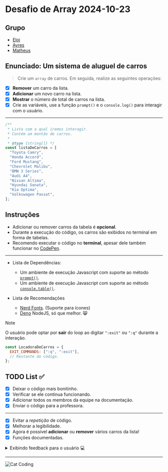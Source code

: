<!-- markdownlint-disable MD033 -->

# Desafio de Array 2024-10-23

## Grupo

- [Eloi](https://github.com/Eloi-0001)
- [Ayres](https://github.com/Kacaii)
- [Matheus](https://github.com/eumatheuslucena)

## Enunciado: Um sistema de aluguel de carros

> Crie um `array` de carros. Em seguida, realize as seguintes operações:

- [x] **Remover** um carro da lista.
- [x] **Adicionar** um novo carro na lista.
- [x] **Mostrar** o número de total de carros na lista.
- [x] Crie as variáveis, use a função `prompt()` e o `console.log()`
      para interagir com o usuário.

---

```javascript
/**
 * Lista com a qual iremos interagir.
 * Contém um montão de carros.
 *
 * @type {string[]} */
const listaDeCarros = [
  "Toyota Camry",
  "Honda Accord",
  "Ford Mustang",
  "Chevrolet Malibu",
  "BMW 3 Series",
  "Audi A4",
  "Nissan Altima",
  "Hyundai Sonata",
  "Kia Optima",
  "Volkswagen Passat",
];
```

## Instruções

- Adicionar ou remover carros da tabela é **opcional**.
- Durante a execução do código, os carros são exibidos no terminal em forma de tabelas.
- Recomendo executar o código no **terminal**,
  apesar dele também funcionar no [CodePen](https://codepen.io/pen/).

---

- Lista de Dependências:

  - Um ambiente de execução Javascript com suporte ao método [`prompt()`](https://developer.mozilla.org/en-US/docs/Web/API/Window/prompt).
  - Um ambiente de execução Javascript com suporte ao método [`console.table()`](https://developer.mozilla.org/en-US/docs/Web/API/console/table_static).

- Lista de Recomendações

  - [Nerd Fonts](https://www.nerdfonts.com/font-downloads). (Suporte para ícones)
  - [Deno](https://deno.com/) NodeJS, só que melhor. 😸

> [!NOTE]
> O usuário pode optar por **sair** do loop ao digitar `":exit"` ou `":q"`
> durante a interação.

```javascript
const LocadoraDeCarros = {
  EXIT_COMMANDS: [":q", ":exit"],
  // Restante do código.
};
```

## TODO List ✅

- [x] Deixar o código mais bonitinho.
- [x] Verificar se ele continua funcionando.
- [x] Adicionar todos os membros da equipe na documentação.
- [x] Enviar o código para a professora.

---

- [x] Evitar a _repetição_ de código.
- [x] Melhorar a legibilidade.
- [x] Agora é possível **adicionar** ou **remover** vários carros da lista!
- [x] Funções documentadas.

<details>
<summary>Exibindo feedback para o usuário 💻</summary>

---

```javascript
/**
 * Exibe uma mensagem de feedback no console sobre a adição ou remoção de um carro.
 *
 * @param {string} mensagem - Mensagem a ser exibida no console.
 * @param {string} [nomeDoCarro="Nenhum carro"] - Nome do carro removido ou adicionado.
 * @param {string} [corTexto="yellow"] - Cor do texto do **nome** do carro, em _inglês_.
 */
#exibeMensagemFeedback(
  mensagem,
  nomeDoCarro = "Nenhum carro",
  corTexto = "yellow",
) {
  console.log(
    `%c${nomeDoCarro} %c${mensagem}`,
    `color:${corTexto}`,
    "color:white",
  );
}
```

  </details>

---

![Cat Coding](https://c.tenor.com/g3y2q5VQxvAAAAAC/cat-computer.gif)
